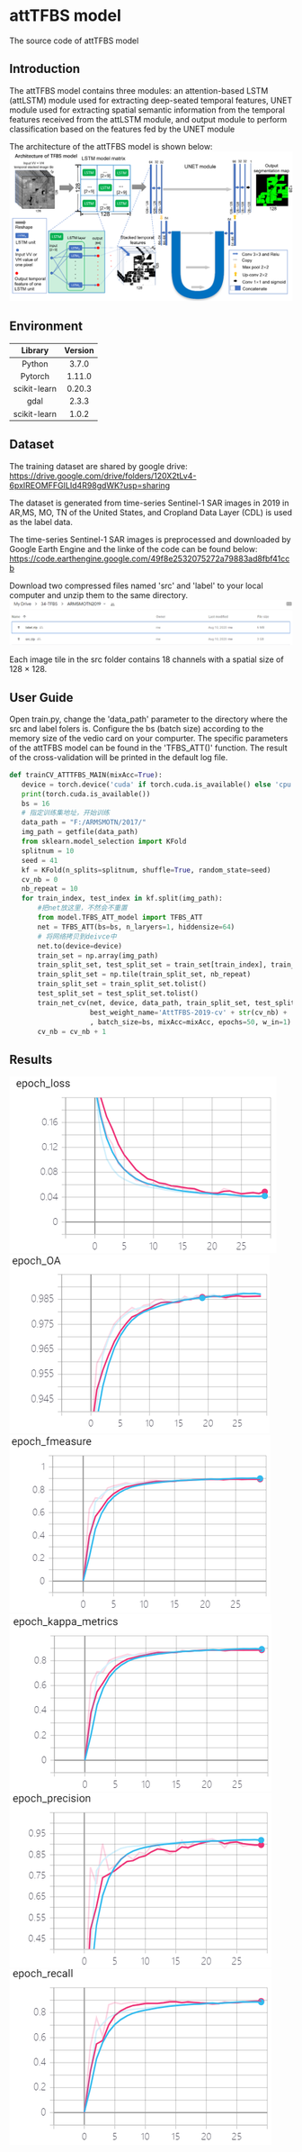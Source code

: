 # attTFBS model
The source code of attTFBS model

## Introduction

The attTFBS model contains three modules: an attention-based LSTM (attLSTM) module used for extracting deep-seated temporal features, UNET module used for extracting spatial semantic information from the temporal features received from the attLSTM module, and output module to perform classification based on the features fed by the UNET module

The architecture of the attTFBS model is shown below:
![Image text](https://github.com/younglimpo/TFBSmodel/blob/master/TFBS%20architecture.png)

## Environment

| Library | Version | 
| :-----:| :----: | 
| Python | 3.7.0 | 
| Pytorch | 1.11.0 | 
| scikit-learn | 0.20.3 | 
| gdal | 2.3.3 | 
| scikit-learn | 1.0.2 | 

## Dataset 

The training dataset are shared by google drive: 
https://drive.google.com/drive/folders/120X2tLv4-6pxIREOMFFGILId4R98gdWK?usp=sharing

The dataset is generated from time-series Sentinel-1 SAR images in 2019 in AR,MS, MO, TN of the United States, and Cropland Data Layer (CDL) is used as the label data.

The time-series Sentinel-1 SAR images is preprocessed and downloaded by Google Earth Engine and the linke of the code can be found below:
https://code.earthengine.google.com/49f8e2532075272a79883ad8fbf41ccb

Download two compressed files named 'src' and 'label' to your local computer and unzip them to the same directory.
![Image text](https://github.com/younglimpo/TFBSmodel/blob/master/Img/dataset.png)

Each image tile in the src folder contains 18 channels with a spatial size of 128 × 128.


## User Guide

Open train.py, change the 'data_path' parameter to the directory where the src and label folers is.
Configure the bs (batch size) according to the memory size of the vedio card on your compurter.
The specific parameters of the attTFBS model can be found in the 'TFBS_ATT()' function.
The result of the cross-validation will be printed in the default log file.

 ```python
 def trainCV_ATTTFBS_MAIN(mixAcc=True):
    device = torch.device('cuda' if torch.cuda.is_available() else 'cpu')
    print(torch.cuda.is_available())
    bs = 16
    # 指定训练集地址，开始训练
    data_path = "F:/ARMSMOTN/2017/"
    img_path = getfile(data_path)
    from sklearn.model_selection import KFold
    splitnum = 10
    seed = 41
    kf = KFold(n_splits=splitnum, shuffle=True, random_state=seed)
    cv_nb = 0
    nb_repeat = 10
    for train_index, test_index in kf.split(img_path):
        #把net放这里，不然会不重置
        from model.TFBS_ATT_model import TFBS_ATT
        net = TFBS_ATT(bs=bs, n_laryers=1, hiddensize=64)
        # 将网络拷贝到deivce中
        net.to(device=device)
        train_set = np.array(img_path)
        train_split_set, test_split_set = train_set[train_index], train_set[test_index]
        train_split_set = np.tile(train_split_set, nb_repeat)
        train_split_set = train_split_set.tolist()
        test_split_set = test_split_set.tolist()
        train_net_cv(net, device, data_path, train_split_set, test_split_set,
                     best_weight_name='AttTFBS-2019-cv' + str(cv_nb) + '-50Epoch-bs16-nl1-hs64-unet64-noAug'
                     , batch_size=bs, mixAcc=mixAcc, epochs=50, w_in=1)
        cv_nb = cv_nb + 1

```

 ## Results
 ![Loss](https://github.com/younglimpo/TFBSmodel/blob/master/Img/loss.png) ![Overall accuracy](https://github.com/younglimpo/TFBSmodel/blob/master/Img/OA.png) ![F-score](https://github.com/younglimpo/TFBSmodel/blob/master/Img/f-score.png)![Kappa](https://github.com/younglimpo/TFBSmodel/blob/master/Img/kappa.png) ![Recall](https://github.com/younglimpo/TFBSmodel/blob/master/Img/recall.png) ![Precision](https://github.com/younglimpo/TFBSmodel/blob/master/Img/precision.png)
 
